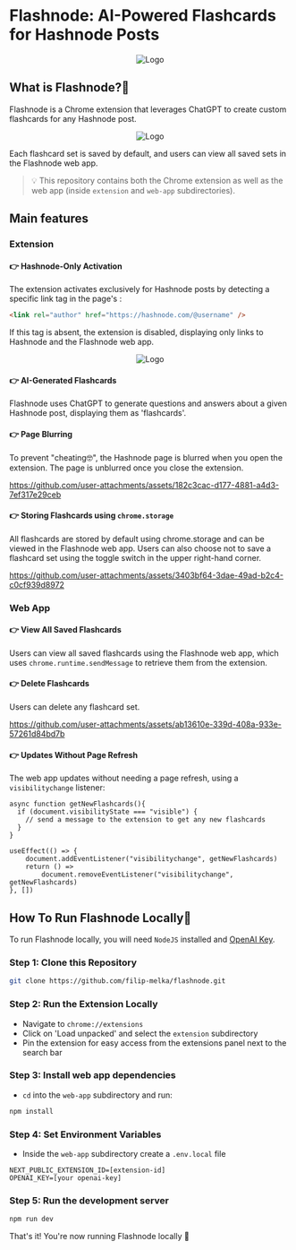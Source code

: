 # Flashnode: AI-Powered Flashcards for Hashnode Posts

<p align="center"><img src="https://github.com/user-attachments/assets/58999856-15f6-4a69-ac37-569598b3ff87" alt="Logo" /></p>

## What is Flashnode?🤔

Flashnode is a Chrome extension that leverages ChatGPT to create custom flashcards for any Hashnode post.

<p align="center"><img src="https://github.com/user-attachments/assets/48e1027c-38a8-4abd-bea6-40b9c570ac76" alt="Logo" /></p>

Each flashcard set is saved by default, and users can view all saved sets in the Flashnode web app.

> 💡 This repository contains both the Chrome extension as well as the web app (inside `extension` and `web-app` subdirectories).

## Main features

### Extension

#### 👉 Hashnode-Only Activation

The extension activates exclusively for Hashnode posts by detecting a specific link tag in the page's <head>:

```HTML
<link rel="author" href="https://hashnode.com/@username" />
```

If this tag is absent, the extension is disabled, displaying only links to Hashnode and the Flashnode web app.

<p align="center"><img src="https://github.com/user-attachments/assets/c32f1024-60c8-4714-a2f6-fc799eb2ccd5" alt="Logo" /></p>

#### 👉 AI-Generated Flashcards

Flashnode uses ChatGPT to generate questions and answers about a given Hashnode post, displaying them as 'flashcards'.

#### 👉 Page Blurring

To prevent "cheating🤓", the Hashnode page is blurred when you open the extension. The page is unblurred once you close the extension.

https://github.com/user-attachments/assets/182c3cac-d177-4881-a4d3-7ef317e29ceb

#### 👉 Storing Flashcards using `chrome.storage`

All flashcards are stored by default using chrome.storage and can be viewed in the Flashnode web app. Users can also choose not to save a flashcard set using the toggle switch in the upper right-hand corner.

https://github.com/user-attachments/assets/3403bf64-3dae-49ad-b2c4-c0cf939d8972

### Web App

#### 👉 View All Saved Flashcards

Users can view all saved flashcards using the Flashnode web app, which uses `chrome.runtime.sendMessage` to retrieve them from the extension.

#### 👉 Delete Flashcards

Users can delete any flashcard set.

https://github.com/user-attachments/assets/ab13610e-339d-408a-933e-57261d84bd7b

#### 👉 Updates Without Page Refresh

The web app updates without needing a page refresh, using a `visibilitychange` listener:

```tsx
async function getNewFlashcards(){
  if (document.visibilityState === "visible") {
    // send a message to the extension to get any new flashcards
  }
}

useEffect(() => {
	document.addEventListener("visibilitychange", getNewFlashcards)
	return () =>
		document.removeEventListener("visibilitychange", getNewFlashcards)
}, [])
```

## How To Run Flashnode Locally🏃

To run Flashnode locally, you will need `NodeJS` installed and <a href="https://openai.com/api/" target="_blank">OpenAI Key</a>.

### Step 1: Clone this Repository

```sh
git clone https://github.com/filip-melka/flashnode.git
```

### Step 2: Run the Extension Locally

-  Navigate to `chrome://extensions`
-  Click on 'Load unpacked' and select the `extension` subdirectory
-  Pin the extension for easy access from the extensions panel next to the search bar
### Step 3: Install web app dependencies

- `cd` into the `web-app` subdirectory and run:

```sh
npm install
```

### Step 4: Set Environment Variables

-   Inside the `web-app` subdirectory create a `.env.local` file

```
NEXT_PUBLIC_EXTENSION_ID=[extension-id]
OPENAI_KEY=[your openai-key]
```

### Step 5: Run the development server

```sh
npm run dev
```

That's it! You're now running Flashnode locally 🎉
